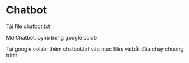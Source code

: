 # Chatbot
Tải file chatbot.txt

Mở Chatbot.ipynb bừng google colab

Tại google colab: thêm chatbot.txt vào mục files và bắt đầu chạy chương trình
